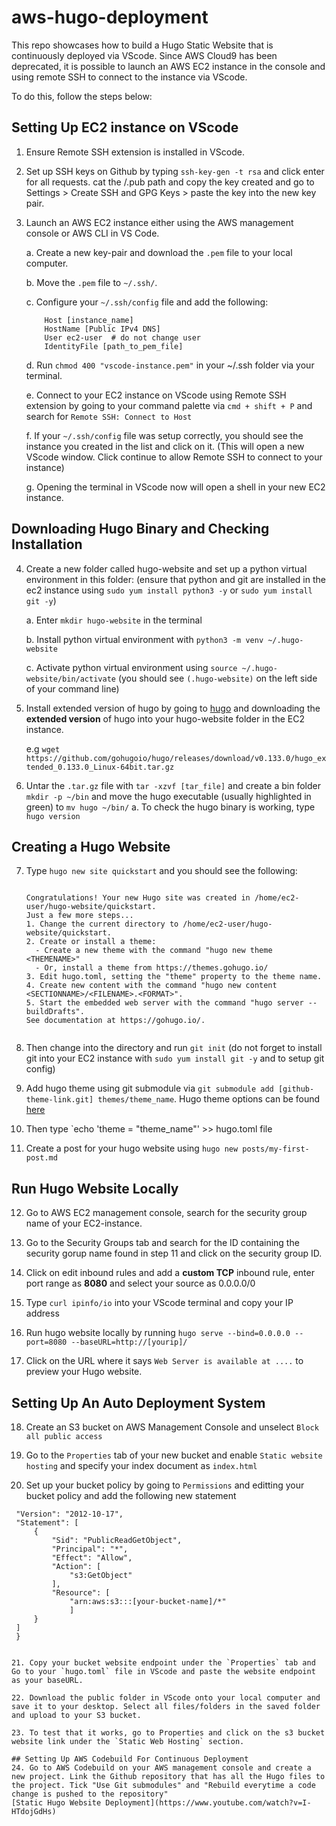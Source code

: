 # aws-hugo-deployment
This repo showcases how to build a Hugo Static Website that is continuously deployed via VScode. Since AWS Cloud9 has been deprecated, it is possible to launch an AWS EC2 instance in the console and using remote SSH to connect to the instance via VScode. 

To do this, follow the steps below:

## Setting Up EC2 instance on VScode
1. Ensure Remote SSH extension is installed in VScode.

2. Set up SSH keys on Github by typing `ssh-key-gen -t rsa` and click enter for all requests. cat the /.pub path and copy the key created and go to Settings > Create SSH and GPG Keys > paste the key into the new key pair.

3. Launch an AWS EC2 instance either using the AWS management console or AWS CLI in VS Code.

    a. Create a new key-pair and download the `.pem` file to your local computer.
    
    b. Move the `.pem` file to `~/.ssh/`.
    
    c. Configure your `~/.ssh/config` file and add the following:

    ```plaintext
        Host [instance_name]
        HostName [Public IPv4 DNS]
        User ec2-user  # do not change user
        IdentityFile [path_to_pem_file]
    ```

    d. Run `chmod 400 "vscode-instance.pem"` in your ~/.ssh folder via your terminal.
   
    e. Connect to your EC2 instance on VScode using Remote SSH extension by going to your command palette via `cmd + shift + P` and search for `Remote SSH: Connect to Host`

    f. If your `~/.ssh/config` file was setup correctly, you should see the instance you created in the list and click on it. (This will open a new VScode window. Click continue to allow Remote SSH to connect to your instance)

    g. Opening the terminal in VScode now will open a shell in your new EC2 instance.

## Downloading Hugo Binary and Checking Installation
4. Create a new folder called hugo-website and set up a python virtual environment in this folder: (ensure that python and git are installed in the ec2 instance using `sudo yum install python3 -y` or `sudo yum install git -y`)
   
    a. Enter `mkdir hugo-website` in the terminal
   
    b. Install python virtual environment with `python3 -m venv ~/.hugo-website`
   
    c. Activate python virtual environment using `source ~/.hugo-website/bin/activate` (you should see `(.hugo-website)` on the left side of your command line)

5. Install extended version of hugo by going to [hugo](https://github.com/gohugoio/hugo/releases) and downloading the **extended version** of hugo into your hugo-website folder in the EC2 instance.

   e.g `wget https://github.com/gohugoio/hugo/releases/download/v0.133.0/hugo_extended_0.133.0_Linux-64bit.tar.gz`

6. Untar the `.tar.gz` file with `tar -xzvf [tar_file]` and create a bin folder `mkdir -p ~/bin` and move the hugo executable (usually highlighted in green) to `mv hugo ~/bin/`
    a. To check the hugo binary is working, type `hugo version`

## Creating a Hugo Website
7. Type `hugo new site quickstart` and you should see the following:
   ```
   
   Congratulations! Your new Hugo site was created in /home/ec2-user/hugo-website/quickstart.
   Just a few more steps...
   1. Change the current directory to /home/ec2-user/hugo-website/quickstart.
   2. Create or install a theme:
     - Create a new theme with the command "hugo new theme <THEMENAME>"
     - Or, install a theme from https://themes.gohugo.io/
   3. Edit hugo.toml, setting the "theme" property to the theme name.
   4. Create new content with the command "hugo new content <SECTIONNAME>/<FILENAME>.<FORMAT>".
   5. Start the embedded web server with the command "hugo server --buildDrafts".
   See documentation at https://gohugo.io/.
  

8. Then change into the directory and run `git init` (do not forget to install git into your EC2 instance with `sudo yum install git -y` and to setup git config)

9. Add hugo theme using git submodule via `git submodule add [github-theme-link.git] themes/theme_name`. Hugo theme options can be found [here](https://themes.gohugo.io/)

10. Then type `echo 'theme = "theme_name"' >> hugo.toml file

11. Create a post for your hugo website using `hugo new posts/my-first-post.md`

## Run Hugo Website Locally
12. Go to AWS EC2 management console, search for the security group name of your EC2-instance.

13. Go to the Security Groups tab and search for the ID containing the security gorup name found in step 11 and click on the security group ID.

14. Click on edit inbound rules and add a **custom TCP** inbound rule, enter port range as **8080** and select your source as 0.0.0.0/0

15. Type `curl ipinfo/io` into your VScode terminal and copy your IP address

16. Run hugo website locally by running `hugo serve --bind=0.0.0.0 --port=8080 --baseURL=http://[yourip]/`

17. Click on the URL where it says `Web Server is available at ....` to preview your Hugo website. 

## Setting Up An Auto Deployment System
18. Create an S3 bucket on AWS Management Console and unselect `Block all public access`
    
19. Go to the `Properties` tab of your new bucket and enable `Static website hosting` and specify your index document as `index.html`

20. Set up your bucket policy by going to `Permissions` and editting your bucket policy and add the following new statement

   ```{
	"Version": "2012-10-17",
	"Statement": [
		{
			"Sid": "PublicReadGetObject",
			"Principal": "*",
			"Effect": "Allow",
			"Action": [
				"s3:GetObject"
			],
			"Resource": [
			    "arn:aws:s3:::[your-bucket-name]/*"
			    ]
		}
	]
	}


21. Copy your bucket website endpoint under the `Properties` tab and Go to your `hugo.toml` file in VScode and paste the website endpoint as your baseURL.

22. Download the public folder in VScode onto your local computer and save it to your desktop. Select all files/folders in the saved folder and upload to your S3 bucket. 

23. To test that it works, go to Properties and click on the s3 bucket website link under the `Static Web Hosting` section.

## Setting Up AWS Codebuild For Continuous Deployment
24. Go to AWS Codebuild on your AWS management console and create a new project. Link the Github repository that has all the Hugo files to the project. Tick "Use Git submodules" and "Rebuild everytime a code change is pushed to the repository" 
[Static Hugo Website Deployment](https://www.youtube.com/watch?v=I-HTdojGdHs)
